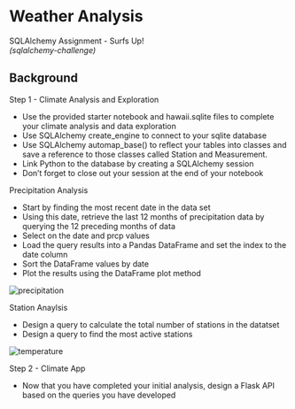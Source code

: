 # Weather Analysis
SQLAlchemy Assignment - Surfs Up!
<br>
<i>(sqlalchemy-challenge)</i>

## Background
Step 1 - Climate Analysis and Exploration
* Use the provided starter notebook and hawaii.sqlite files to complete your climate analysis and data exploration
* Use SQLAlchemy create_engine to connect to your sqlite database
* Use SQLAlchemy automap_base() to reflect your tables into classes and save a reference to those classes called Station and Measurement.
* Link Python to the database by creating a SQLAlchemy session
* Don’t forget to close out your session at the end of your notebook

Precipitation Analysis
* Start by finding the most recent date in the data set
* Using this date, retrieve the last 12 months of precipitation data by querying the 12 preceding months of data
* Select on the date and prcp values
* Load the query results into a Pandas DataFrame and set the index to the date column
* Sort the DataFrame values by date
* Plot the results using the DataFrame plot method

![precipitation](https://user-images.githubusercontent.com/22499952/119429386-baef3d00-bcdc-11eb-8d89-225bf16660b9.png)

Station Anaylsis
* Design a query to calculate the total number of stations in the datatset
* Design a query to find the most active stations

![temperature](https://user-images.githubusercontent.com/22499952/119429405-c04c8780-bcdc-11eb-8b46-4bc1b5349f20.png)

Step 2 - Climate App
* Now that you have completed your initial analysis, design a Flask API based on the queries you have developed
